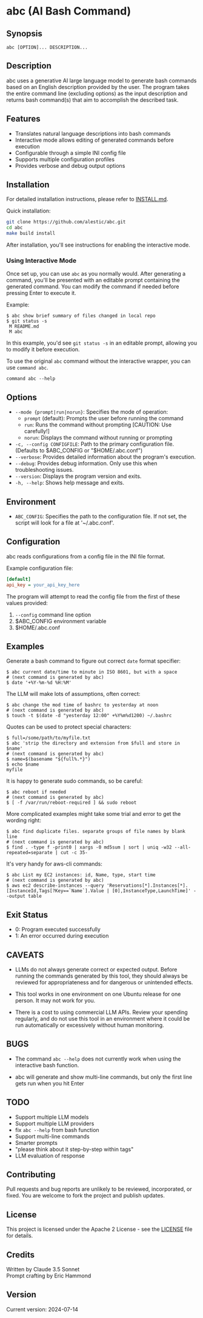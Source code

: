 # abc (AI Bash Command)

## Synopsis

```
abc [OPTION]... DESCRIPTION...
```

## Description

abc uses a generative AI large language model to generate bash commands based on an English description provided by the user. The program takes the entire command line (excluding options) as the input description and returns bash command(s) that aim to accomplish the described task.

## Features

- Translates natural language descriptions into bash commands
- Interactive mode allows editing of generated commands before execution
- Configurable through a simple INI config file
- Supports multiple configuration profiles
- Provides verbose and debug output options

## Installation

For detailed installation instructions, please refer to [INSTALL.md](INSTALL.md).

Quick installation:

```bash
git clone https://github.com/alestic/abc.git
cd abc
make build install
```

After installation, you'll see instructions for enabling the interactive mode.

### Using Interactive Mode

Once set up, you can use `abc` as you normally would. After generating a command, you'll be presented with an editable prompt containing the generated command. You can modify the command if needed before pressing Enter to execute it.

Example:

```
$ abc show brief summary of files changed in local repo
$ git status -s
 M README.md
 M abc
```

In this example, you'd see `git status -s` in an editable prompt, allowing you to modify it before execution.

To use the original `abc` command without the interactive wrapper, you can use `command abc`.

```
command abc --help
```

## Options

- `--mode {prompt|run|norun}`: Specifies the mode of operation:
  - `prompt` (default): Prompts the user before running the command
  - `run`: Runs the command without prompting [CAUTION: Use carefully!]
  - `norun`: Displays the command without running or prompting
- `-c, --config CONFIGFILE`: Path to the primary configuration file. (Defaults to $ABC_CONFIG or "$HOME/.abc.conf")
- `--verbose`: Provides detailed information about the program's execution.
- `--debug`: Provides debug information. Only use this when troubleshooting issues.
- `--version`: Displays the program version and exits.
- `-h, --help`: Shows help message and exits.

## Environment

- `ABC_CONFIG`: Specifies the path to the configuration file. If not set, the script will look for a file at '~/.abc.conf'.

## Configuration

abc reads configurations from a config file in the INI file format.

Example configuration file:

```ini
[default]
api_key = your_api_key_here
```

The program will attempt to read the config file from the first of these values provided:
1. `--config` command line option
2. $ABC_CONFIG environment variable
3. $HOME/.abc.conf

## Examples

Generate a bash command to figure out correct `date` format specifier:

```
$ abc current date/time to minute in ISO 8601, but with a space
# (next command is generated by abc)
$ date '+%Y-%m-%d %H:%M'
```

The LLM will make lots of assumptions, often correct:

```
$ abc change the mod time of bashrc to yesterday at noon
# (next command is generated by abc)
$ touch -t $(date -d "yesterday 12:00" +%Y%m%d1200) ~/.bashrc
```

Quotes can be used to protect special characters:

```
$ full=/some/path/to/myfile.txt
$ abc 'strip the directory and extension from $full and store in $name'
# (next command is generated by abc)
$ name=$(basename "${full%.*}")
$ echo $name
myfile
```

It is happy to generate sudo commands, so be careful:

```
$ abc reboot if needed
# (next command is generated by abc)
$ [ -f /var/run/reboot-required ] && sudo reboot
```

More complicated examples might take some trial and error to get the wording right:

```
$ abc find duplicate files. separate groups of file names by blank line
# (next command is generated by abc)
$ find . -type f -print0 | xargs -0 md5sum | sort | uniq -w32 --all-repeated=separate | cut -c 35-
```

It's very handy for aws-cli commands:

```
$ abc List my EC2 instances: id, Name, type, start time
# (next command is generated by abc)
$ aws ec2 describe-instances --query 'Reservations[*].Instances[*].[InstanceId,Tags[?Key==`Name`].Value | [0],InstanceType,LaunchTime]' --output table
```

## Exit Status

- 0: Program executed successfully
- 1: An error occurred during execution

## CAVEATS

- LLMs do not always generate correct or expected output. Before running the commands generated by this tool, they should always be reviewed for appropriateness and for dangerous or unintended effects.

- This tool works in one environment on one Ubuntu release for one person. It may not work for you.

- There is a cost to using commercial LLM APIs. Review your spending regularly, and do not use this tool in an environment where it could be run automatically or excessively without human monitoring.

## BUGS

- The command `abc --help` does not currently work when using the interactive bash function.

- abc will generate and show multi-line commands, but only the first line gets run when you hit Enter

## TODO

- Support multiple LLM models
- Support multiple LLM providers
- fix `abc --help` from bash function
- Support multi-line commands
- Smarter prompts
- "please think about it step-by-step within <thinking></thinking> tags"
- LLM evaluation of response

## Contributing

Pull requests and bug reports are unlikely to be reviewed, incorporated, or fixed. You are welcome to fork the project and publish updates.

## License

This project is licensed under the Apache 2 License - see the [LICENSE](LICENSE) file for details.

## Credits

Written by Claude 3.5 Sonnet<br>
Prompt crafting by Eric Hammond

## Version

Current version: 2024-07-14
